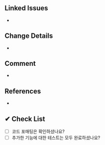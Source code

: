<!--
✅ Resolve: #이슈번호 형태로 입력해 주세요.
ex) Resolve: #123
-->
## Linked Issues
- 

<!-- ✅ 변경 사항을 자세히 알려주세요. (why -> what -> how) -->
## Change Details
- 

<!-- ✅ 추가로 전달할 내용이 있다면 적어주세요. -->
## Comment
-

<!-- ✅ 참고한 사이트가 있다면 공유해주세요. -->
## References
- 

## ✔ Check List

- [ ] 코드 포매팅은 확인하셨나요?
- [ ] 추가한 기능에 대한 테스트는 모두 완료하셨나요?
